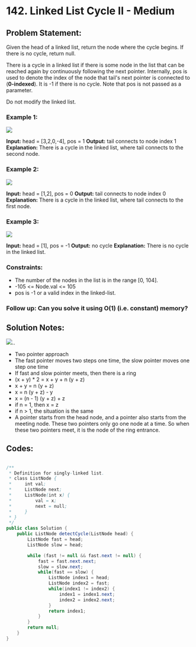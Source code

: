 # 142. Linked List Cycle II - Medium

## Problem Statement:
Given the head of a linked list, return the node where the cycle begins. If there is no cycle, return null.

There is a cycle in a linked list if there is some node in the list that can be reached again by continuously following the next pointer. Internally, pos is used to denote the index of the node that tail's next pointer is connected to (**0-indexed**). It is -1 if there is no cycle. Note that pos is not passed as a parameter.

Do not modify the linked list.
 

### Example 1:

![](https://assets.leetcode.com/uploads/2018/12/07/circularlinkedlist.png)

**Input:** head = [3,2,0,-4], pos = 1
**Output:** tail connects to node index 1
**Explanation:** There is a cycle in the linked list, where tail connects to the second node.

### Example 2:

![](https://assets.leetcode.com/uploads/2018/12/07/circularlinkedlist_test2.png)

**Input:** head = [1,2], pos = 0
**Output:** tail connects to node index 0
**Explanation:** There is a cycle in the linked list, where tail connects to the first node.

### Example 3:

![](https://assets.leetcode.com/uploads/2018/12/07/circularlinkedlist_test3.png)

**Input:** head = [1], pos = -1
**Output:** no cycle
**Explanation:** There is no cycle in the linked list.
 

### Constraints:

- The number of the nodes in the list is in the range [0, 104].
- -105 <= Node.val <= 105
- pos is -1 or a valid index in the linked-list.
 

### Follow up: Can you solve it using O(1) (i.e. constant) memory?

## Solution Notes:
![](https://code-thinking-1253855093.file.myqcloud.com/pics/20220925103433.png)..

- Two pointer approach
- The fast pointer moves two steps one time, the slow pointer moves one step one time
- If fast and slow pointer meets, then there is a ring
- (x + y) * 2 = x + y + n (y + z)
- x + y = n (y + z)
- x = n (y + z) - y
- x = (n - 1) (y + z) + z
- if n = 1, then x = z
- if n > 1, the situation is the same
- A pointer starts from the head node, and a pointer also starts from the meeting node. These two pointers only go one node at a time. So when these two pointers meet, it is the node of the ring entrance.


## Codes:

```Java

/**
 * Definition for singly-linked list.
 * class ListNode {
 *     int val;
 *     ListNode next;
 *     ListNode(int x) {
 *         val = x;
 *         next = null;
 *     }
 * }
 */
public class Solution {
    public ListNode detectCycle(ListNode head) {
        ListNode fast = head;
        ListNode slow = head;

        while (fast != null && fast.next != null) {
            fast = fast.next.next;
            slow = slow.next;
            while(fast == slow) {
                ListNode index1 = head;
                ListNode index2 = fast;
                while(index1 != index2) {
                    index1 = index1.next;
                    index2 = index2.next;
                }
                return index1;
            }
        }
        return null;
    }
}
```
